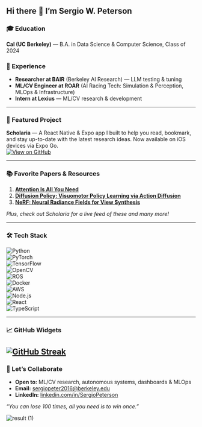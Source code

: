 ## Hi there 👋 I’m Sergio W. Peterson

### 🎓 Education
**Cal (UC Berkeley)** — B.A. in Data Science & Computer Science, Class of 2024

### 💼 Experience
- **Researcher at BAIR** (Berkeley AI Research) — LLM testing & tuning
- **ML/CV Engineer at ROAR** (AI Racing Tech: Simulation & Perception, MLOps & Infrastructure)
- **Intern at Lexius** — ML/CV research & development
---

### 🚀 Featured Project

**Scholaria** — A React Native & Expo app I built to help you read, bookmark, and stay up-to-date with the latest research ideas. Now available on iOS devices via Expo Go.  
[![View on GitHub](https://img.shields.io/badge/GitHub-Scholaria-black?style=flat-square&logo=github)](https://github.com/SergioPeterson/scholaria-mobile)

---

### 📚 Favorite Papers & Resources

1. [**Attention Is All You Need**](https://arxiv.org/abs/1706.03762)  
2. [**Diffusion Policy: Visuomotor Policy Learning via Action Diffusion**](https://arxiv.org/abs/2303.04137v5)  
3. [**NeRF: Neural Radiance Fields for View Synthesis**](https://arxiv.org/abs/2003.08934)  

*Plus, check out Scholaria for a live feed of these and many more!*

---

### 🛠️ Tech Stack

![Python](https://img.shields.io/badge/-Python-3776AB?style=flat-square&logo=python&logoColor=white)  
![PyTorch](https://img.shields.io/badge/-PyTorch-EE4C2C?style=flat-square&logo=pytorch&logoColor=white)  
![TensorFlow](https://img.shields.io/badge/-TensorFlow-FF6F00?style=flat-square&logo=tensorflow&logoColor=white)  
![OpenCV](https://img.shields.io/badge/-OpenCV-5C3EE8?style=flat-square&logo=opencv&logoColor=white)  
![ROS](https://img.shields.io/badge/-ROS-22314E?style=flat-square&logo=ros&logoColor=white)  
![Docker](https://img.shields.io/badge/-Docker-2496ED?style=flat-square&logo=docker&logoColor=white)  
![AWS](https://img.shields.io/badge/-AWS-232F3E?style=flat-square&logo=amazon-aws&logoColor=white)  
![Node.js](https://img.shields.io/badge/-Node.js-339933?style=flat-square&logo=nodedotjs&logoColor=white)  
![React](https://img.shields.io/badge/-React-20232A?style=flat-square&logo=react&logoColor=61DAFB)  
![TypeScript](https://img.shields.io/badge/-TypeScript-3178C6?style=flat-square&logo=typescript&logoColor=white)

---

### 📈 GitHub Widgets

[![GitHub Streak](https://github-readme-streak-stats.herokuapp.com?user=SergioPeterson&theme=dark&hide_border=true)](https://github.com/SergioPeterson)  
---

### 🤝 Let’s Collaborate

- **Open to:** ML/CV research, autonomous systems, dashboards & MLOps  
- **Email:** [sergiopeter2016@berkeley.edu](mailto:sergiopeter2016@berkeley.edu)  
- **LinkedIn:** [linkedin.com/in/SergioPeterson](https://www.linkedin.com/in/SergioPeterson)

*“You can lose 100 times, all you need is to win once.”*  

![result (1)](https://github.com/SergioPeterson/SergioPeterson/assets/71860669/a68db9c3-5816-4c6a-a354-7f77ad5ca0a7)


